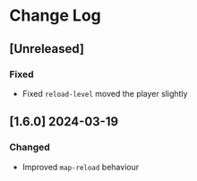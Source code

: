 <!-- markdownlint-disable MD013 MD024 -->

# Change Log

## [Unreleased]

### Fixed

- Fixed `reload-level` moved the player slightly

## [1.6.0] 2024-03-19

### Changed

- Improved `map-reload` behaviour
